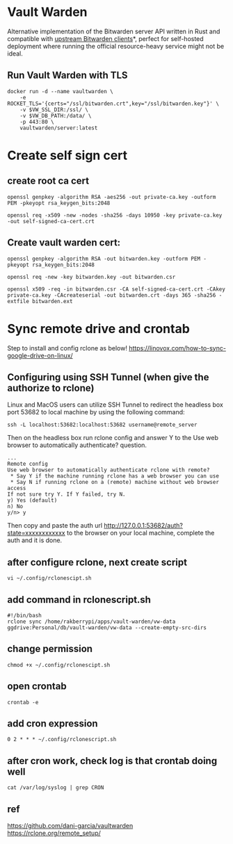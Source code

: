 # Vault Warden
Alternative implementation of the Bitwarden server API written in Rust and compatible with [upstream Bitwarden clients](https://bitwarden.com/download/)*, perfect for self-hosted deployment where running the official resource-heavy service might not be ideal.

## Run Vault Warden with TLS
```
docker run -d --name vaultwarden \
    -e ROCKET_TLS='{certs="/ssl/bitwarden.crt",key="/ssl/bitwarden.key"}' \
    -v $VW_SSL_DIR:/ssl/ \
    -v $VW_DB_PATH:/data/ \
    -p 443:80 \
    vaultwarden/server:latest
```

# Create self sign cert
## create root ca cert
```
openssl genpkey -algorithm RSA -aes256 -out private-ca.key -outform PEM -pkeyopt rsa_keygen_bits:2048
```
```
openssl req -x509 -new -nodes -sha256 -days 10950 -key private-ca.key -out self-signed-ca-cert.crt
```

## Create vault warden cert:
```
openssl genpkey -algorithm RSA -out bitwarden.key -outform PEM -pkeyopt rsa_keygen_bits:2048
```
```
openssl req -new -key bitwarden.key -out bitwarden.csr
```
```
openssl x509 -req -in bitwarden.csr -CA self-signed-ca-cert.crt -CAkey private-ca.key -CAcreateserial -out bitwarden.crt -days 365 -sha256 -extfile bitwarden.ext
```

# Sync remote drive and crontab
Step to install and config rclone as below!
https://linovox.com/how-to-sync-google-drive-on-linux/

## Configuring using SSH Tunnel (when give the authorize to rclone)
Linux and MacOS users can utilize SSH Tunnel to redirect the headless box port 53682 to local machine by using the following command:
```
ssh -L localhost:53682:localhost:53682 username@remote_server
```
Then on the headless box run rclone config and answer Y to the Use web browser to automatically authenticate? question.
```
...
Remote config
Use web browser to automatically authenticate rclone with remote?
 * Say Y if the machine running rclone has a web browser you can use
 * Say N if running rclone on a (remote) machine without web browser access
If not sure try Y. If Y failed, try N.
y) Yes (default)
n) No
y/n> y
```
Then copy and paste the auth url http://127.0.0.1:53682/auth?state=xxxxxxxxxxxx to the browser on your local machine, complete the auth and it is done.

## after configure rclone, next create script
```
vi ~/.config/rclonescipt.sh
```

## add command in rclonescript.sh
```
#!/bin/bash
rclone sync /home/rakberrypi/apps/vault-warden/vw-data ggdrive:Personal/db/vault-warden/vw-data --create-empty-src-dirs
```

## change permission
```
chmod +x ~/.config/rclonescipt.sh
```

## open crontab
```
crontab -e
```

## add cron expression
```
0 2 * * * ~/.config/rclonescript.sh
```

## after cron work, check log is that crontab doing well
```
cat /var/log/syslog | grep CRON
```

## ref
https://github.com/dani-garcia/vaultwarden
https://rclone.org/remote_setup/